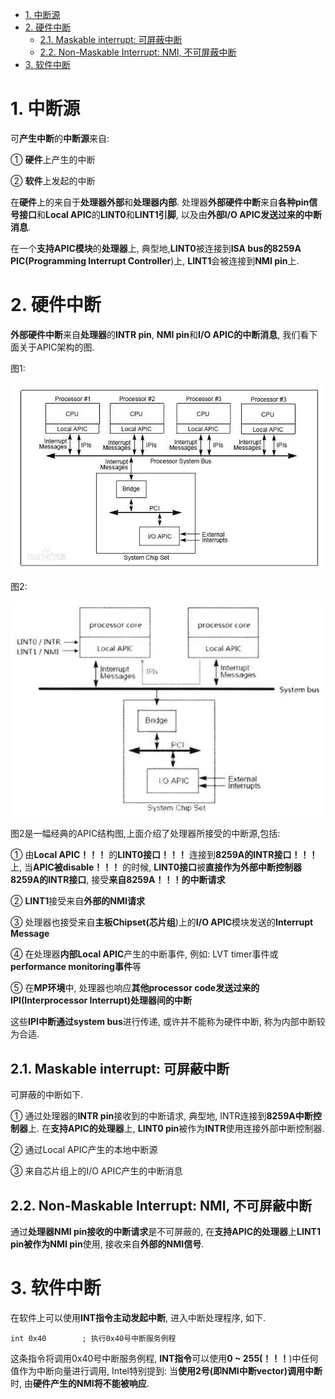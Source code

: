 
<!-- @import "[TOC]" {cmd="toc" depthFrom=1 depthTo=6 orderedList=false} -->

<!-- code_chunk_output -->

- [1. 中断源](#1-中断源)
- [2. 硬件中断](#2-硬件中断)
  - [2.1. Maskable interrupt: 可屏蔽中断](#21-maskable-interrupt-可屏蔽中断)
  - [2.2. Non-Maskable Interrupt: NMI, 不可屏蔽中断](#22-non-maskable-interrupt-nmi-不可屏蔽中断)
- [3. 软件中断](#3-软件中断)

<!-- /code_chunk_output -->

# 1. 中断源

可**产生中断**的**中断源**来自:

① **硬件**上产生的中断

② **软件**上发起的中断

在**硬件**上的来自于**处理器外部**和**处理器内部**. 处理器**外部硬件中断**来自**各种pin信号接口**和**Local APIC**的**LINT0**和**LINT1引脚**, 以及由**外部I/O APIC发送过来的中断消息**.

在一个**支持APIC模块**的**处理器**上, 典型地,**LINT0**被连接到**ISA bus的8259A PIC(Programming Interrupt Controller**)上, **LINT1**会被连接到**NMI pin**上.

# 2. 硬件中断

**外部硬件中断**来自**处理器**的**INTR pin**, **NMI pin**和**I/O APIC的中断消息**, 我们看下面关于APIC架构的图.

图1:

![config](./images/1.png)

图2:

![config](./images/2.png)

图2是一幅经典的APIC结构图,上面介绍了处理器所接受的中断源,包括:

① 由**Local APIC！！！** 的**LINT0接口！！！** 连接到**8259A的INTR接口！！！** 上, 当**APIC被disable！！！** 的时候, **LINT0接口**被**直接作为外部中断控制器8259A的INTR接口**, 接受**来自8259A！！！的中断请求**

② **LINT1**接受来自**外部的NMI请求**

③ 处理器也接受来自**主板Chipset(芯片组**)上的**I/O APIC**模块发送的**Interrupt Message**

④ 在处理器**内部Local APIC**产生的中断事件, 例如: LVT timer事件或**performance monitoring事件**等

⑤ 在**MP环境**中, 处理器也响应**其他processor code发送过来的IPI(Interprocessor Interrupt)处理器间的中断**

这些**IPI中断通过system bus**进行传递, 或许并不能称为硬件中断, 称为内部中断较为合适.

## 2.1. Maskable interrupt: 可屏蔽中断

可屏蔽的中断如下.

① 通过处理器的**INTR pin**接收到的中断请求, 典型地, INTR连接到**8259A中断控制器**上. 在**支持APIC的处理器**上, **LINT0 pin**被作为**INTR**使用连接外部中断控制器.

② 通过Local APIC产生的本地中断源

③ 来自芯片组上的I/O APIC产生的中断消息

## 2.2. Non-Maskable Interrupt: NMI, 不可屏蔽中断

通过**处理器NMI pin接收的中断请求**是不可屏蔽的, 在**支持APIC的处理器**上**LINT1 pin被作为NMI pin**使用, 接收来自**外部的NMI信号**.

# 3. 软件中断

在软件上可以使用**INT指令主动发起中断**, 进入中断处理程序, 如下.

```
int 0x40        ; 执行0x40号中断服务例程
```

这条指令将调用0x40号中断服务例程, **INT指令**可以使用**0 \~ 255(！！！**)中任何值作为中断向量进行调用, Intel特别提到: 当**使用2号(即NMI中断vector)调用中断**时, 由**硬件产生的NMI将不能被响应**.